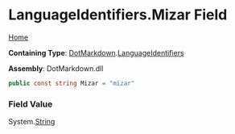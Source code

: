 <a name="_top"></a>

# LanguageIdentifiers\.Mizar Field

[Home](../../../README.md#_top)

**Containing Type**: [DotMarkdown](../../README.md#_top)\.[LanguageIdentifiers](../README.md#_top)

**Assembly**: DotMarkdown\.dll

```csharp
public const string Mizar = "mizar"
```

### Field Value

System\.[String](https://docs.microsoft.com/en-us/dotnet/api/system.string)